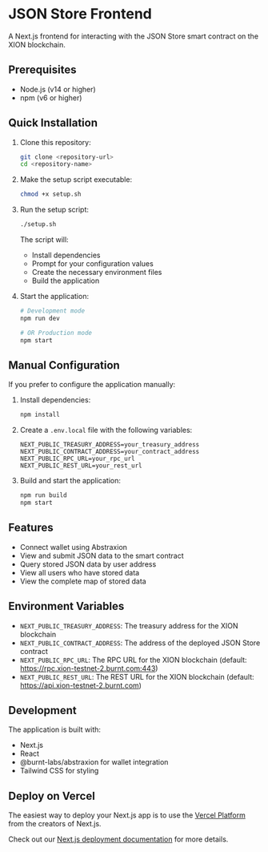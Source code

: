# JSON Store Frontend

A Next.js frontend for interacting with the JSON Store smart contract on the XION blockchain.

## Prerequisites

- Node.js (v14 or higher)
- npm (v6 or higher)

## Quick Installation

1. Clone this repository:
   ```bash
   git clone <repository-url>
   cd <repository-name>
   ```

2. Make the setup script executable:
   ```bash
   chmod +x setup.sh
   ```

3. Run the setup script:
   ```bash
   ./setup.sh
   ```

   The script will:
   - Install dependencies
   - Prompt for your configuration values
   - Create the necessary environment files
   - Build the application

4. Start the application:
   ```bash
   # Development mode
   npm run dev
   
   # OR Production mode
   npm start
   ```

## Manual Configuration

If you prefer to configure the application manually:

1. Install dependencies:
   ```bash
   npm install
   ```

2. Create a `.env.local` file with the following variables:
   ```
   NEXT_PUBLIC_TREASURY_ADDRESS=your_treasury_address
   NEXT_PUBLIC_CONTRACT_ADDRESS=your_contract_address
   NEXT_PUBLIC_RPC_URL=your_rpc_url
   NEXT_PUBLIC_REST_URL=your_rest_url
   ```

3. Build and start the application:
   ```bash
   npm run build
   npm start
   ```

## Features

- Connect wallet using Abstraxion
- View and submit JSON data to the smart contract
- Query stored JSON data by user address
- View all users who have stored data
- View the complete map of stored data

## Environment Variables

- `NEXT_PUBLIC_TREASURY_ADDRESS`: The treasury address for the XION blockchain
- `NEXT_PUBLIC_CONTRACT_ADDRESS`: The address of the deployed JSON Store contract
- `NEXT_PUBLIC_RPC_URL`: The RPC URL for the XION blockchain (default: https://rpc.xion-testnet-2.burnt.com:443)
- `NEXT_PUBLIC_REST_URL`: The REST URL for the XION blockchain (default: https://api.xion-testnet-2.burnt.com)

## Development

The application is built with:
- Next.js
- React
- @burnt-labs/abstraxion for wallet integration
- Tailwind CSS for styling

## Deploy on Vercel

The easiest way to deploy your Next.js app is to use the [Vercel Platform](https://vercel.com/new?utm_medium=default-template&filter=next.js&utm_source=create-next-app&utm_campaign=create-next-app-readme) from the creators of Next.js.

Check out our [Next.js deployment documentation](https://nextjs.org/docs/deployment) for more details.
